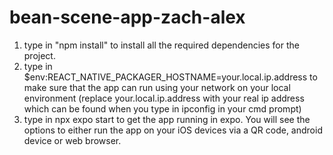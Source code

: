 # bean-scene-app-zach-alex

1) type in "npm install" to install all the required dependencies for the project.
2) type in $env:REACT_NATIVE_PACKAGER_HOSTNAME=your.local.ip.address to make sure that the app can run using your network on your local environment (replace your.local.ip.address with your real ip address which can be found when you type in ipconfig in your cmd prompt)
3) type in npx expo start to get the app running in expo. You will see the options to either run the app on your iOS devices via a QR code, android device or web browser.